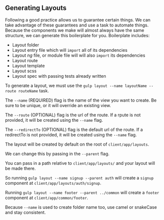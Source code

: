 ## Generating Layouts
Following a good practice allows us to guarantee certain things. We can take advantage of these guarantees and use a task to automate things. Because the components we make will almost always have the same structure, we can generate this boilerplate for you. Boilerplate includes:

* Layout folder
* Layout entry file which will `import` all of its dependencies
* Layout _ng_ file, or module file will will also `import` its dependencies
* Layout route
* Layout template
* Layout scss
* Layout spec with passing tests already written

To generate a layout, we must use the `gulp layout --name layoutName --route routeName` task.

The `--name` (REQUIRED) flag is the name of the view you want to create. Be sure to be unique, or it will override an existing view.

The `--route` (OPTIONAL) flag is the url of the route. If a rpute is not provided, it will be created using the `--name` flag.

The `--redirectTo` (OPTIONAL) flag is the default url of the route. If a redirectTo is not provided, it will be created using the `--name` flag.


The layout will be created by default on the root of `client/app/layouts`.

We can change this by passing in the `--parent` flag.

You can pass in a path relative to `client/app/layouts/` and your layout will be made there.

So running `gulp layout --name signup --parent auth` will create a `signup` component at `client/app/layouts/auth/signup`.

Running `gulp layout --name footer --parent ../common` will create a `footer` component at `client/app/common/footer`.

Because `--name` is used to create folder name too, use camel or snakeCase and stay consistent.
